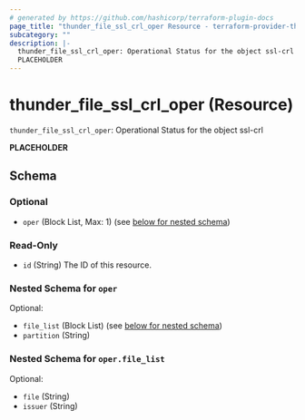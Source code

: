 ```yaml
---
# generated by https://github.com/hashicorp/terraform-plugin-docs
page_title: "thunder_file_ssl_crl_oper Resource - terraform-provider-thunder"
subcategory: ""
description: |-
  thunder_file_ssl_crl_oper: Operational Status for the object ssl-crl
  PLACEHOLDER
---
```


# thunder_file_ssl_crl_oper (Resource)

`thunder_file_ssl_crl_oper`: Operational Status for the object ssl-crl

__PLACEHOLDER__



<!-- schema generated by tfplugindocs -->
## Schema

### Optional

- `oper` (Block List, Max: 1) (see [below for nested schema](#nestedblock--oper))

### Read-Only

- `id` (String) The ID of this resource.

<a id="nestedblock--oper"></a>
### Nested Schema for `oper`

Optional:

- `file_list` (Block List) (see [below for nested schema](#nestedblock--oper--file_list))
- `partition` (String)

<a id="nestedblock--oper--file_list"></a>
### Nested Schema for `oper.file_list`

Optional:

- `file` (String)
- `issuer` (String)


